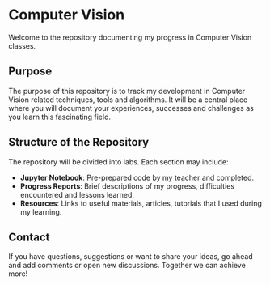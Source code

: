 # Computer Vision

Welcome to the repository documenting my progress in Computer Vision classes.

## Purpose

The purpose of this repository is to track my development in Computer Vision related techniques, tools and algorithms.
It will be a central place where you will document your experiences, successes and challenges as you learn this fascinating field.

## Structure of the Repository

The repository will be divided into labs. Each section may include:

- **Jupyter Notebook**: Pre-prepared code by my teacher and completed.
- **Progress Reports**: Brief descriptions of my progress, difficulties encountered and lessons learned.
- **Resources**: Links to useful materials, articles, tutorials that I used during my learning.

## Contact

If you have questions, suggestions or want to share your ideas, go ahead and add comments or open new discussions. Together we can achieve more!
